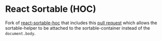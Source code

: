 # React Sortable (HOC)
Fork of [react-sortable-hoc](https://github.com/clauderic/react-sortable-hoc) that includes this [pull request](https://github.com/clauderic/react-sortable-hoc/pull/194/commits/93cf2f911348e2b02b169d262aab12262362f8af) which allows the sortable-helper to be attached to the sortable-container instead of the `document.body`.
